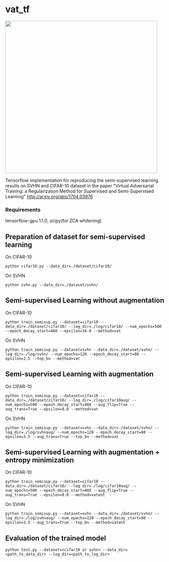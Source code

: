 # vat_tf

<img src="https://github.com/takerum/vat_tf/raw/master/vat.gif" width="480">

Tensorflow implementation for reproducing the semi-supervised learning results on SVHN and CIFAR-10 dataset in the paper "Virtual Adversarial Training: a Regularization Method for Supervised and Semi-Supervised Learning" http://arxiv.org/abs/1704.03976

### Requirements
tensorflow-gpu 1.1.0, scipy(for ZCA whitening)

## Preparation of dataset for semi-supervised learning
On CIFAR-10

```python cifar10.py --data_dir=./dataset/cifar10/```

On SVHN

```python svhn.py --data_dir=./dataset/svhn/```

## Semi-supervised Learning without augmentation 
On CIFAR-10

```python train_semisup.py --dataset=cifar10 --data_dir=./dataset/cifar10/ --log_dir=./log/cifar10/ --num_epochs=500 --epoch_decay_start=460 --epsilon=10.0 --method=vat```

On SVHN

```python train_semisup.py --dataset=svhn --data_dir=./dataset/svhn/ --log_dir=./log/svhn/ --num_epochs=120 --epoch_decay_start=80 --epsilon=2.5 --top_bn --method=vat```

## Semi-supervised Learning with augmentation 
On CIFAR-10

```python train_semisup.py --dataset=cifar10 --data_dir=./dataset/cifar10/ --log_dir=./log/cifar10aug/ --num_epochs=500 --epoch_decay_start=460 --aug_flip=True --aug_trans=True --epsilon=8.0 --method=vat```

On SVHN

```python train_semisup.py --dataset=svhn --data_dir=./dataset/svhn/ --log_dir=./log/svhnaug/ --num_epochs=120 --epoch_decay_start=80 --epsilon=3.5 --aug_trans=True --top_bn --method=vat```

## Semi-supervised Learning with augmentation + entropy minimization
On CIFAR-10

```python train_semisup.py --dataset=cifar10 --data_dir=./dataset/cifar10/ --log_dir=./log/cifar10aug/ --num_epochs=500 --epoch_decay_start=460 --aug_flip=True --aug_trans=True --epsilon=8.0 --method=vatent```

On SVHN

```python train_semisup.py --dataset=svhn --data_dir=./dataset/svhn/ --log_dir=./log/svhnaug/ --num_epochs=120 --epoch_decay_start=80 --epsilon=3.5 --aug_trans=True --top_bn --method=vatent```


## Evaluation of the trained model
```python test.py --dataset=<cifar10 or svhn> --data_dir=<path_to_data_dir> --log_dir=<path_to_log_dir>```


